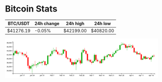# Bitcoin Stats

BTC/USDT|24h change|24h high|24h low|
|---|---|---|---|
|$41276.19|-0.05%|$42199.00|$40820.00|

<img src="./chart.svg">

